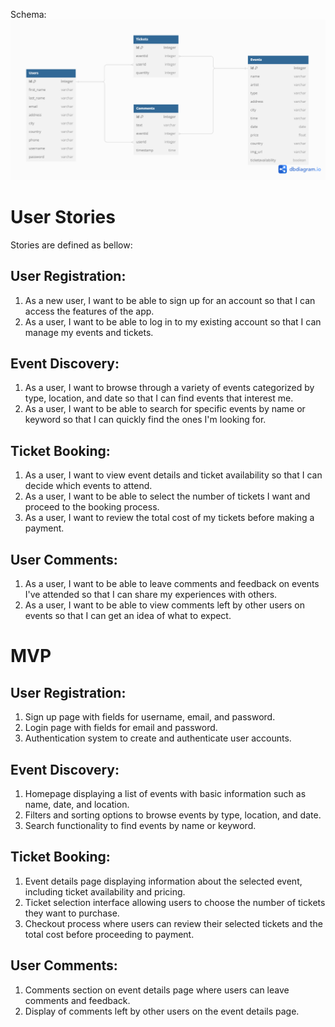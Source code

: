 Schema:
![Alt text](TicketPass.png)

[Render.com]: https://ticket-pass.onrender.com

# User Stories
Stories are defined as bellow:

## User Registration:
1. As a new user, I want to be able to sign up for an account so that I can access the features of the app.
2. As a user, I want to be able to log in to my existing account so that I can manage my events and tickets.

## Event Discovery:
1. As a user, I want to browse through a variety of events categorized by type, location, and date so that I can find events that interest me.
2. As a user, I want to be able to search for specific events by name or keyword so that I can quickly find the ones I'm looking for.

## Ticket Booking:
1. As a user, I want to view event details and ticket availability so that I can decide which events to attend.
2. As a user, I want to be able to select the number of tickets I want and proceed to the booking process.
3. As a user, I want to review the total cost of my tickets before making a payment.

## User Comments:
1. As a user, I want to be able to leave comments and feedback on events I've attended so that I can share my experiences with others.
2. As a user, I want to be able to view comments left by other users on events so that I can get an idea of what to expect.



# MVP

## User Registration:
1. Sign up page with fields for username, email, and password.
2. Login page with fields for email and password.
3. Authentication system to create and authenticate user accounts.

## Event Discovery:
1. Homepage displaying a list of events with basic information such as name, date, and location.
2. Filters and sorting options to browse events by type, location, and date.
3. Search functionality to find events by name or keyword.

## Ticket Booking:
1. Event details page displaying information about the selected event, including ticket availability and pricing.
2. Ticket selection interface allowing users to choose the number of tickets they want to purchase.
3. Checkout process where users can review their selected tickets and the total cost before proceeding to payment.

## User Comments:
1. Comments section on event details page where users can leave comments and feedback.
2. Display of comments left by other users on the event details page.
